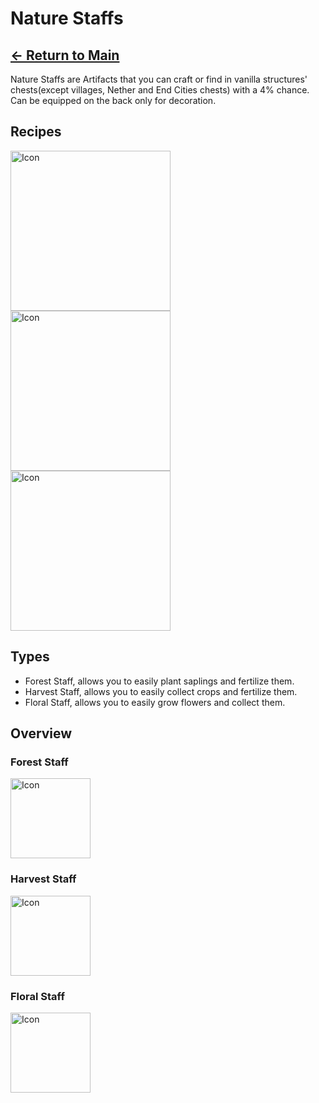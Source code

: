 # Nature Staffs

## [<- Return to Main](https://pinkgoosik.github.io/artifality/)

Nature Staffs are Artifacts that you can craft or find in vanilla structures' chests(except villages, Nether and End Cities chests) with a 4% chance. Can be equipped on the back only for decoration.

## Recipes

<img alt="Icon" src="https://github.com/PinkGoosik/artifality/blob/wiki/images/recipe/forest_staff.png?raw=true" width="256">
<img alt="Icon" src="https://github.com/PinkGoosik/artifality/blob/wiki/images/recipe/harvest_staff.png?raw=true" width="256">
<img alt="Icon" src="https://github.com/PinkGoosik/artifality/blob/wiki/images/recipe/floral_staff.png?raw=true" width="256">

## Types

* Forest Staff, allows you to easily plant saplings and fertilize them.
* Harvest Staff, allows you to easily collect crops and fertilize them.
* Floral Staff, allows you to easily grow flowers and collect them.

## Overview

### Forest Staff
<img alt="Icon" src="https://github.com/PinkGoosik/artifality/blob/wiki/images/item/forest_staff.png?raw=true" width="128">

### Harvest Staff
<img alt="Icon" src="https://github.com/PinkGoosik/artifality/blob/wiki/images/item/harvest_staff.png?raw=true" width="128">

### Floral Staff
<img alt="Icon" src="https://github.com/PinkGoosik/artifality/blob/wiki/images/item/floral_staff.png?raw=true" width="128">